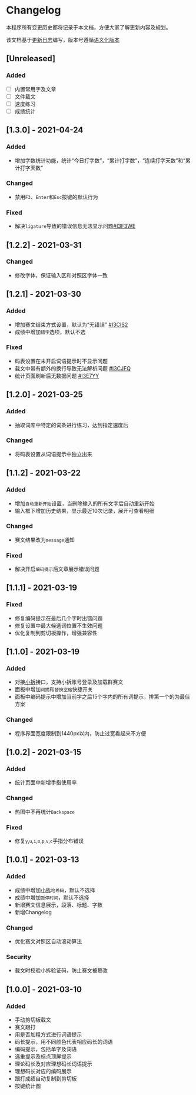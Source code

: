# Changelog

本程序所有变更历史都将记录于本文档，方便大家了解更新内容及规划。

该文档基于[更新日志](https://keepachangelog.com/zh-CN/1.0.0/)编写，版本号遵循[语义化版本](https://semver.org/)

## [Unreleased]

### Added

- [ ] 内置常用字及文章
- [ ] 文件载文
- [ ] 速度练习
- [ ] 成绩统计

## [1.3.0] - 2021-04-24

### Added

- 增加字数统计功能，统计“今日打字数”，“累计打字数”，“连续打字天数”和“累计打字天数”

### Changed

- 禁用`F3`、`Enter`和`Esc`按键的默认行为

### Fixed

- 解决`ligature`导致的错误信息无法显示问题[#I3F3WE](https://gitee.com/hotleave/quick-typing/issues/I3F3WE)

## [1.2.2] - 2021-03-31

### Changed

- 修改字体，保证输入区和对照区字体一致

## [1.2.1] - 2021-03-30

### Added

- 增加赛文结束方式设置，默认为“无错误” [#I3CIS2](https://gitee.com/hotleave/quick-typing/issues/I3CIS2)
- 成绩中增加`错字`选项，默认不选

### Fixed

- 码表设置在未开启词语提示时不显示问题
- 载文中带有额外的换行导致无法解析问题 [#I3CJFQ](https://gitee.com/hotleave/quick-typing/issues/I3CJFQ)
- 统计页面刷新后无数据问题 [#I3E7YY](https://gitee.com/hotleave/quick-typing/issues/I3E7YY)

## [1.2.0] - 2021-03-25

### Added

- 抽取词库中特定的词条进行练习，达到指定速度后

### Changed

- 将码表设置从词语提示中独立出来

## [1.1.2] - 2021-03-22

### Added

- 增加`自动重新开始`设置，当删除输入的所有文字后自动重新开始
- 输入框下增加历史结果，显示最近10次记录，展开可查看明细

### Changed

- 赛文结果改为`message`通知

### Fixed

- 解决开启`编码提示`后文章展示错误问题

## [1.1.1] - 2021-03-19

### Fixed

- 修复编码提示在最后几个字时出错问题
- 修复设置中最大候选词位置不生效问题
- 优化复制到剪切板操作，增强兼容性

## [1.1.0] - 2021-03-19

### Added

- 对接[小拆][xiaochai]接口，支持小拆账号登录及加载群赛文
- 面板中增加`词提`和`替换空格`快捷开关
- 面板中编码提示中增加当前字之后15个字内的所有词提示，排第一个的为最佳方案

### Changed

- 程序界面宽度限制到1440px以内，防止过宽看起来不方便

## [1.0.2] - 2021-03-15

### Added

- 统计页面中新增手指使用率

### Changed

- 热图中不再统计`Backspace`

### Fixed

- 修复`y`,`u`,`i`,`o`,`p`,`v`,`c`手指分布错误

## [1.0.1] - 2021-03-13

### Added

- 成绩中增加[小拆][xiaochai]`哈希码`，默认不选择
- 成绩中增加`暂停时间`，默认不选择
- 新增赛文信息展示，段落、标题、字数
- 新增Changelog

### Changed

- 优化赛文对照区自动滚动算法

### Security

- 载文时校验小拆验证码，防止赛文被篡改

## [1.0.0] - 2021-03-10

### Added

- 手动剪切板载文
- 赛文跟打
- 用是否加粗方式进行词语提示
- 码长提示，用不同颜色代表相应码长的词语
- 编码提示，包括单字及词语
- 选重提示及标点顶屏提示
- 理论码长及对应理想码长词语提示
- 理想码长对应的编码展示
- 跟打成绩自动复制到剪切板
- 按键统计图

[xiaochai]: https://xc.cool/